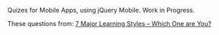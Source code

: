 Quizes for Mobile Apps, using jQuery Mobile. Work in Progress.

These questions from: [7 Major Learning Styles – Which One are You?](http://www.learndash.com/7-major-learning-styles-which-one-is-you/)
